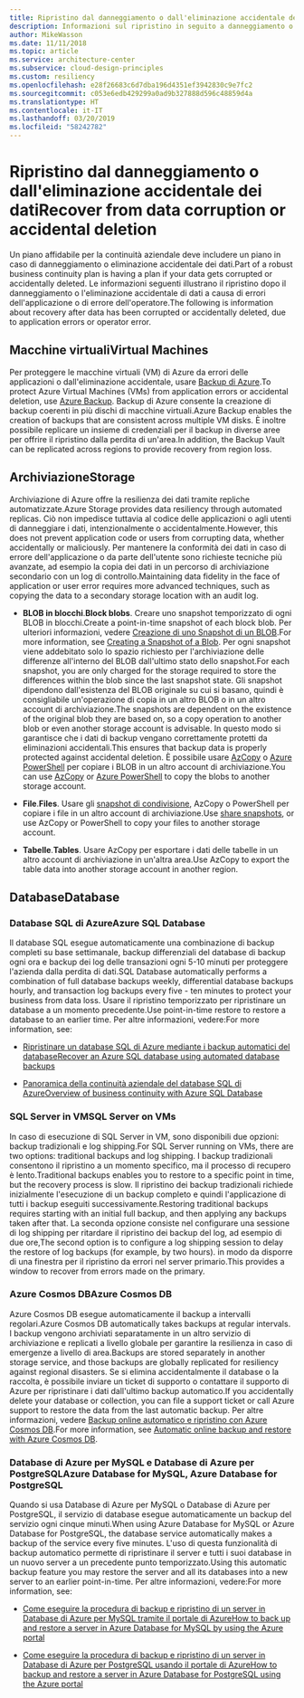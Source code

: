 ```yaml
---
title: Ripristino dal danneggiamento o dall'eliminazione accidentale dei dati
description: Informazioni sul ripristino in seguito a danneggiamento o eliminazione accidentale dei dati, progettazione di applicazioni resilienti a disponibilità elevata e tolleranza di errore e pianificazione del ripristino di emergenza.
author: MikeWasson
ms.date: 11/11/2018
ms.topic: article
ms.service: architecture-center
ms.subservice: cloud-design-principles
ms.custom: resiliency
ms.openlocfilehash: e28f26683c6d7dba196d4351ef3942830c9e7fc2
ms.sourcegitcommit: c053e6edb429299a0ad9b327888d596c48859d4a
ms.translationtype: HT
ms.contentlocale: it-IT
ms.lasthandoff: 03/20/2019
ms.locfileid: "58242782"
---
```

# <a name="recover-from-data-corruption-or-accidental-deletion"></a><span data-ttu-id="75ae9-103">Ripristino dal danneggiamento o dall'eliminazione accidentale dei dati</span><span class="sxs-lookup"><span data-stu-id="75ae9-103">Recover from data corruption or accidental deletion</span></span>

<span data-ttu-id="75ae9-104">Un piano affidabile per la continuità aziendale deve includere un piano in caso di danneggiamento o eliminazione accidentale dei dati.</span><span class="sxs-lookup"><span data-stu-id="75ae9-104">Part of a robust business continuity plan is having a plan if your data gets corrupted or accidentally deleted.</span></span> <span data-ttu-id="75ae9-105">Le informazioni seguenti illustrano il ripristino dopo il danneggiamento o l'eliminazione accidentale di dati a causa di errori dell'applicazione o di errore dell'operatore.</span><span class="sxs-lookup"><span data-stu-id="75ae9-105">The following is information about recovery after data has been corrupted or accidentally deleted, due to application errors or operator error.</span></span>

## <a name="virtual-machines"></a><span data-ttu-id="75ae9-106">Macchine virtuali</span><span class="sxs-lookup"><span data-stu-id="75ae9-106">Virtual Machines</span></span>

<span data-ttu-id="75ae9-107">Per proteggere le macchine virtuali (VM) di Azure da errori delle applicazioni o dall'eliminazione accidentale, usare [Backup di Azure](/azure/backup/).</span><span class="sxs-lookup"><span data-stu-id="75ae9-107">To protect Azure Virtual Machines (VMs) from application errors or accidental deletion, use [Azure Backup](/azure/backup/).</span></span> <span data-ttu-id="75ae9-108">Backup di Azure consente la creazione di backup coerenti in più dischi di macchine virtuali.</span><span class="sxs-lookup"><span data-stu-id="75ae9-108">Azure Backup enables the creation of backups that are consistent across multiple VM disks.</span></span> <span data-ttu-id="75ae9-109">È inoltre possibile replicare un insieme di credenziali per il backup in diverse aree per offrire il ripristino dalla perdita di un'area.</span><span class="sxs-lookup"><span data-stu-id="75ae9-109">In addition, the Backup Vault can be replicated across regions to provide recovery from region loss.</span></span>

## <a name="storage"></a><span data-ttu-id="75ae9-110">Archiviazione</span><span class="sxs-lookup"><span data-stu-id="75ae9-110">Storage</span></span>

<span data-ttu-id="75ae9-111">Archiviazione di Azure offre la resilienza dei dati tramite repliche automatizzate.</span><span class="sxs-lookup"><span data-stu-id="75ae9-111">Azure Storage provides data resiliency through automated replicas.</span></span> <span data-ttu-id="75ae9-112">Ciò non impedisce tuttavia al codice delle applicazioni o agli utenti di danneggiare i dati, intenzionalmente o accidentalmente.</span><span class="sxs-lookup"><span data-stu-id="75ae9-112">However, this does not prevent application code or users from corrupting data, whether accidentally or maliciously.</span></span> <span data-ttu-id="75ae9-113">Per mantenere la conformità dei dati in caso di errore dell'applicazione o da parte dell'utente sono richieste tecniche più avanzate, ad esempio la copia dei dati in un percorso di archiviazione secondario con un log di controllo.</span><span class="sxs-lookup"><span data-stu-id="75ae9-113">Maintaining data fidelity in the face of application or user error requires more advanced techniques, such as copying the data to a secondary storage location with an audit log.</span></span>

- <span data-ttu-id="75ae9-114">**BLOB in blocchi**.</span><span class="sxs-lookup"><span data-stu-id="75ae9-114">**Block blobs**.</span></span> <span data-ttu-id="75ae9-115">Creare uno snapshot temporizzato di ogni BLOB in blocchi.</span><span class="sxs-lookup"><span data-stu-id="75ae9-115">Create a point-in-time snapshot of each block blob.</span></span> <span data-ttu-id="75ae9-116">Per ulteriori informazioni, vedere [Creazione di uno Snapshot di un BLOB](/rest/api/storageservices/creating-a-snapshot-of-a-blob).</span><span class="sxs-lookup"><span data-stu-id="75ae9-116">For more information, see [Creating a Snapshot of a Blob](/rest/api/storageservices/creating-a-snapshot-of-a-blob).</span></span> <span data-ttu-id="75ae9-117">Per ogni snapshot viene addebitato solo lo spazio richiesto per l'archiviazione delle differenze all'interno del BLOB dall'ultimo stato dello snapshot.</span><span class="sxs-lookup"><span data-stu-id="75ae9-117">For each snapshot, you are only charged for the storage required to store the differences within the blob since the last snapshot state.</span></span> <span data-ttu-id="75ae9-118">Gli snapshot dipendono dall'esistenza del BLOB originale su cui si basano, quindi è consigliabile un'operazione di copia in un altro BLOB o in un altro account di archiviazione.</span><span class="sxs-lookup"><span data-stu-id="75ae9-118">The snapshots are dependent on the existence of the original blob they are based on, so a copy operation to another blob or even another storage account is advisable.</span></span> <span data-ttu-id="75ae9-119">In questo modo si garantisce che i dati di backup vengano correttamente protetti da eliminazioni accidentali.</span><span class="sxs-lookup"><span data-stu-id="75ae9-119">This ensures that backup data is properly protected against accidental deletion.</span></span> <span data-ttu-id="75ae9-120">È possibile usare [AzCopy](/azure/storage/common/storage-use-azcopy) o [Azure PowerShell](/azure/storage/common/storage-powershell-guide-full) per copiare i BLOB in un altro account di archiviazione.</span><span class="sxs-lookup"><span data-stu-id="75ae9-120">You can use [AzCopy](/azure/storage/common/storage-use-azcopy) or [Azure PowerShell](/azure/storage/common/storage-powershell-guide-full) to copy the blobs to another storage account.</span></span>

- <span data-ttu-id="75ae9-121">**File**.</span><span class="sxs-lookup"><span data-stu-id="75ae9-121">**Files**.</span></span> <span data-ttu-id="75ae9-122">Usare gli [snapshot di condivisione](/azure/storage/files/storage-snapshots-files), AzCopy o PowerShell per copiare i file in un altro account di archiviazione.</span><span class="sxs-lookup"><span data-stu-id="75ae9-122">Use [share snapshots](/azure/storage/files/storage-snapshots-files), or use AzCopy or PowerShell to copy your files to another storage account.</span></span>

- <span data-ttu-id="75ae9-123">**Tabelle**.</span><span class="sxs-lookup"><span data-stu-id="75ae9-123">**Tables**.</span></span> <span data-ttu-id="75ae9-124">Usare AzCopy per esportare i dati delle tabelle in un altro account di archiviazione in un'altra area.</span><span class="sxs-lookup"><span data-stu-id="75ae9-124">Use AzCopy to export the table data into another storage account in another region.</span></span>

## <a name="database"></a><span data-ttu-id="75ae9-125">Database</span><span class="sxs-lookup"><span data-stu-id="75ae9-125">Database</span></span>

### <a name="azure-sql-database"></a><span data-ttu-id="75ae9-126">Database SQL di Azure</span><span class="sxs-lookup"><span data-stu-id="75ae9-126">Azure SQL Database</span></span>

<span data-ttu-id="75ae9-127">Il database SQL esegue automaticamente una combinazione di backup completi su base settimanale, backup differenziali del database di backup ogni ora e backup dei log delle transazioni ogni 5-10 minuti per proteggere l'azienda dalla perdita di dati.</span><span class="sxs-lookup"><span data-stu-id="75ae9-127">SQL Database automatically performs a combination of full database backups weekly, differential database backups hourly, and transaction log backups every five - ten minutes to protect your business from data loss.</span></span> <span data-ttu-id="75ae9-128">Usare il ripristino temporizzato per ripristinare un database a un momento precedente.</span><span class="sxs-lookup"><span data-stu-id="75ae9-128">Use point-in-time restore to restore a database to an earlier time.</span></span> <span data-ttu-id="75ae9-129">Per altre informazioni, vedere:</span><span class="sxs-lookup"><span data-stu-id="75ae9-129">For more information, see:</span></span>

- [<span data-ttu-id="75ae9-130">Ripristinare un database SQL di Azure mediante i backup automatici del database</span><span class="sxs-lookup"><span data-stu-id="75ae9-130">Recover an Azure SQL database using automated database backups</span></span>](/azure/sql-database/sql-database-recovery-using-backups)

- [<span data-ttu-id="75ae9-131">Panoramica della continuità aziendale del database SQL di Azure</span><span class="sxs-lookup"><span data-stu-id="75ae9-131">Overview of business continuity with Azure SQL Database</span></span>](/azure/sql-database/sql-database-business-continuity)

### <a name="sql-server-on-vms"></a><span data-ttu-id="75ae9-132">SQL Server in VM</span><span class="sxs-lookup"><span data-stu-id="75ae9-132">SQL Server on VMs</span></span>

<span data-ttu-id="75ae9-133">In caso di esecuzione di SQL Server in VM, sono disponibili due opzioni: backup tradizionali e log shipping.</span><span class="sxs-lookup"><span data-stu-id="75ae9-133">For SQL Server running on VMs, there are two options: traditional backups and log shipping.</span></span> <span data-ttu-id="75ae9-134">I backup tradizionali consentono il ripristino a un momento specifico, ma il processo di recupero è lento.</span><span class="sxs-lookup"><span data-stu-id="75ae9-134">Traditional backups enables you to restore to a specific point in time, but the recovery process is slow.</span></span> <span data-ttu-id="75ae9-135">Il ripristino dei backup tradizionali richiede inizialmente l'esecuzione di un backup completo e quindi l'applicazione di tutti i backup eseguiti successivamente.</span><span class="sxs-lookup"><span data-stu-id="75ae9-135">Restoring traditional backups requires starting with an initial full backup, and then applying any backups taken after that.</span></span> <span data-ttu-id="75ae9-136">La seconda opzione consiste nel configurare una sessione di log shipping per ritardare il ripristino dei backup del log, ad esempio di due ore,</span><span class="sxs-lookup"><span data-stu-id="75ae9-136">The second option is to configure a log shipping session to delay the restore of log backups (for example, by two hours).</span></span> <span data-ttu-id="75ae9-137">in modo da disporre di una finestra per il ripristino da errori nel server primario.</span><span class="sxs-lookup"><span data-stu-id="75ae9-137">This provides a window to recover from errors made on the primary.</span></span>

### <a name="azure-cosmos-db"></a><span data-ttu-id="75ae9-138">Azure Cosmos DB</span><span class="sxs-lookup"><span data-stu-id="75ae9-138">Azure Cosmos DB</span></span>

<span data-ttu-id="75ae9-139">Azure Cosmos DB esegue automaticamente il backup a intervalli regolari.</span><span class="sxs-lookup"><span data-stu-id="75ae9-139">Azure Cosmos DB automatically takes backups at regular intervals.</span></span> <span data-ttu-id="75ae9-140">I backup vengono archiviati separatamente in un altro servizio di archiviazione e replicati a livello globale per garantire la resilienza in caso di emergenze a livello di area.</span><span class="sxs-lookup"><span data-stu-id="75ae9-140">Backups are stored separately in another storage service, and those backups are globally replicated for resiliency against regional disasters.</span></span> <span data-ttu-id="75ae9-141">Se si elimina accidentalmente il database o la raccolta, è possibile inviare un ticket di supporto o contattare il supporto di Azure per ripristinare i dati dall'ultimo backup automatico.</span><span class="sxs-lookup"><span data-stu-id="75ae9-141">If you accidentally delete your database or collection, you can file a support ticket or call Azure support to restore the data from the last automatic backup.</span></span> <span data-ttu-id="75ae9-142">Per altre informazioni, vedere [Backup online automatico e ripristino con Azure Cosmos DB](/azure/cosmos-db/online-backup-and-restore).</span><span class="sxs-lookup"><span data-stu-id="75ae9-142">For more information, see [Automatic online backup and restore with Azure Cosmos DB](/azure/cosmos-db/online-backup-and-restore).</span></span>

### <a name="azure-database-for-mysql-azure-database-for-postgresql"></a><span data-ttu-id="75ae9-143">Database di Azure per MySQL e Database di Azure per PostgreSQL</span><span class="sxs-lookup"><span data-stu-id="75ae9-143">Azure Database for MySQL, Azure Database for PostgreSQL</span></span>

<span data-ttu-id="75ae9-144">Quando si usa Database di Azure per MySQL o Database di Azure per PostgreSQL, il servizio di database esegue automaticamente un backup del servizio ogni cinque minuti.</span><span class="sxs-lookup"><span data-stu-id="75ae9-144">When using Azure Database for MySQL or Azure Database for PostgreSQL, the database service automatically makes a backup of the service every five minutes.</span></span> <span data-ttu-id="75ae9-145">L'uso di questa funzionalità di backup automatico permette di ripristinare il server e tutti i suoi database in un nuovo server a un precedente punto temporizzato.</span><span class="sxs-lookup"><span data-stu-id="75ae9-145">Using this automatic backup feature you may restore the server and all its databases into a new server to an earlier point-in-time.</span></span> <span data-ttu-id="75ae9-146">Per altre informazioni, vedere:</span><span class="sxs-lookup"><span data-stu-id="75ae9-146">For more information, see:</span></span>

- [<span data-ttu-id="75ae9-147">Come eseguire la procedura di backup e ripristino di un server in Database di Azure per MySQL tramite il portale di Azure</span><span class="sxs-lookup"><span data-stu-id="75ae9-147">How to back up and restore a server in Azure Database for MySQL by using the Azure portal</span></span>](/azure/mysql/howto-restore-server-portal)

- [<span data-ttu-id="75ae9-148">Come eseguire la procedura di backup e ripristino di un server in Database di Azure per PostgreSQL usando il portale di Azure</span><span class="sxs-lookup"><span data-stu-id="75ae9-148">How to backup and restore a server in Azure Database for PostgreSQL using the Azure portal</span></span>](/azure/postgresql/howto-restore-server-portal)
